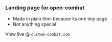 ### Landing page for open-combat

- Made in plain html because its one tiny page
- Not anything special

View live @ `custom-combat.com`